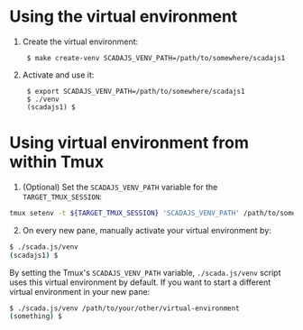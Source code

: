 # Using the virtual environment 

1. Create the virtual environment:
    
        $ make create-venv SCADAJS_VENV_PATH=/path/to/somewhere/scadajs1
		
2. Activate and use it:

		$ export SCADAJS_VENV_PATH=/path/to/somewhere/scadajs1
        $ ./venv
        (scadajs1) $ 

        
# Using virtual environment from within Tmux

1. (Optional) Set the `SCADAJS_VENV_PATH` variable for the `TARGET_TMUX_SESSION`:

```bash
tmux setenv -t ${TARGET_TMUX_SESSION} 'SCADAJS_VENV_PATH' /path/to/somewhere/scadajs1
```

2. On every new pane, manually activate your virtual environment by:

```bash
$ ./scada.js/venv
(scadajs1) $ 
```

By setting the Tmux's `SCADAJS_VENV_PATH` variable, `./scada.js/venv` script uses this 
virtual environment by default. If you want to start a different virtual environment in your 
new pane: 

```bash
$ ./scada.js/venv /path/to/your/other/virtual-environment
(something) $ 
```

